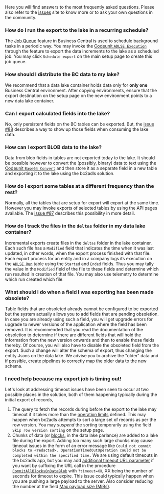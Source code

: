Here you will find answers to the most frequently asked questions. Please also refer to the [issues](/issues) site to know more or to ask your own questions in the community. 

### How do I run the export to the lake in a recurring schedule?
The [Job Queue](https://learn.microsoft.com/en-us/dynamics365/business-central/admin-job-queues-schedule-tasks) feature in Business Central is used to schedule background tasks in a periodic way. You may invoke the [Codeunit `ADLSE Execution`](https://github.com/microsoft/bc2adls/blob/main/businessCentral/src/ADLSEExecution.Codeunit.al) through the feature to export the data increments to the lake as a scheduled job. You may click `Schedule export` on the main setup page to create this job queue.

### How should I distribute the BC data to my lake?
We recommend that a data lake container holds data only for **only one** Business Central environment. After copying environments, ensure that the export destination on the setup page on the new environment points to a new data lake container.

### Can I export calculated fields into the lake?
No, only persistent fields on the BC tables can be exported. But, the [issue #88](/issues/88) describes a way to show up those fields when consuming the lake data.

### How can I export BLOB data to the lake?
Data from blob fields in tables are not exported today to the lake. It should be possible however to convert the (possibly, binary) data to text using the [Codeunit `Base64 Convert`](https://learn.microsoft.com/en-us/dynamics365/business-central/application/reference/system%20application/codeunit/system_application_codeunit_base64_convert) and then store it as a separate field in a new table and exporting it to the lake using the bc2adls solution.

### How do I export some tables at a different frequency than the rest?
Normally, all the tables that are setup for export will export at the same time. However you may invoke exports of selected tables by using the API pages available. The [issue #87](/issues/87) describes this possibility in more detail.

### How do I track the files in the `deltas` folder in my data lake container?
Incremental exports create files in the `deltas` folder in the lake container. Each such file has a `Modified` field that indicates the time when it was last updated, in other words, when the export process finished with that file. Each export process for an entity and in a company logs its execution on the  [`ADLSE Run`](https://github.com/microsoft/bc2adls/blob/main/businessCentral/src/ADLSERun.Table.al) table using the `Started` and `Ended` fields. Thus you may tally the value in the `Modified` field of the file to these fields and determine which run resulted in creation of that file. You may also use telemetry to determine which run created which file.

### What should I do when a field I was exporting has been made obsolete?
Table fields that are obsoleted already cannot be configured to be exported but the system actually allows you to add fields that are pending obsoletion. In case you are already using such a field, you will get upgrade errors for upgrade to newer versions of the application where the field has been removed. It is recommended that you read the documentation of the obsoletion to determine if there are different fields that will hold the information from the new version onwards and then to enable those fields thereby. Of course, you will also have to disable the obsoleted field from the export. Such a change will alter the schema of export, thus changing the entity Jsons on the data lake. We advise you to archive the "older" data and if possible, create pipelines to correctly map the older data to the new schema.

### I need help because my export job is timing out!
Let's look at addressing timeout issues have been seen to occur at two possible places in the solution, both of them happening typically during the initial export of records,  
1. The query to fetch the records during before the export to the lake may timeout if it takes more than the [operation limits](/business-central/dev-itpro/administration/operational-limits-online) defined. This may happen when bc2adls attempts to sort a large set of records as per the row version. You may _suspend_ the sorting temporarily using the field `Skip row version sorting` on the setup page. 
1. Chunks of data (or [blocks](https://learn.microsoft.com/en-us/azure/storage/blobs/storage-blobs-introduction#:~:text=Block%20blobs), in the data lake parlance) are added to a lake file during the export. Adding too many such large chunks may cause timeout issues in the form of an error message like `Could not commit blocks to <redacted>. OperationTimedOutOperation could not be completed within the specified time.` We are using default timeouts in the bc2adls app, but you may add [additional timeout URL parameter](https://learn.microsoft.com/en-us/rest/api/storageservices/put-block-list?tabs=azure-ad#:~:text=timeout) if you want by suffixing the URL call in the procedure [`CommitAllBlocksOnDataBlob`](https://github.com/microsoft/bc2adls/blob/main/businessCentral/src/ADLSEGen2Util.Codeunit.al#:~:text=CommitAllBlocksOnDataBlob) with `?timeout=XX`, XX being the number of seconds for timeout to expire. This issue could typically happen when you are pushing a large payload to the server. Also consider reducing the number at the field [Max payload size (MiBs)](https://github.com/microsoft/bc2adls/blob/main/.assets/Setup.md#:~:text=Max%20payload%20size%20(MiBs)).